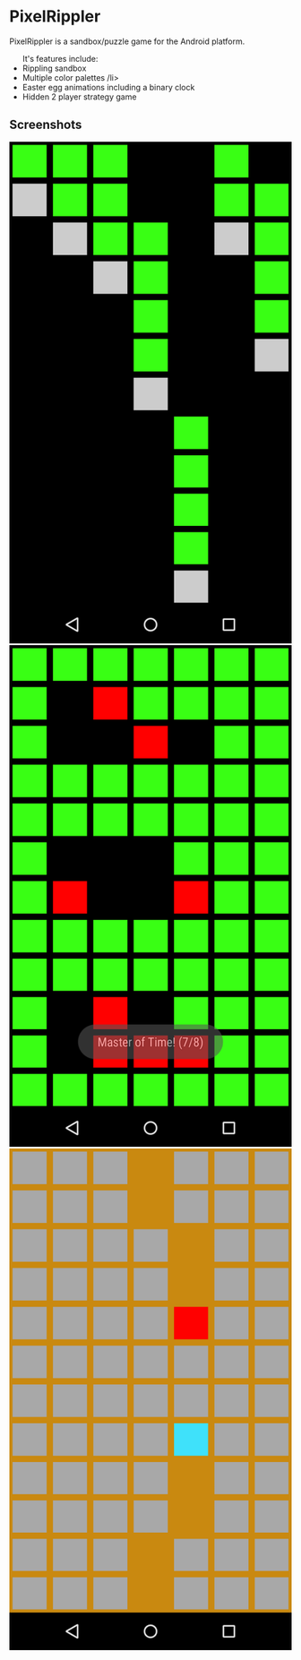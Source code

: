 <h1>PixelRippler</h1>
<p>
PixelRippler is a sandbox/puzzle game for the Android platform.
<p> 
<ul>
It's features include:
<li>Rippling sandbox</li>
<li>Multiple color palettes /li>
<li>Easter egg animations including a binary clock</li>
<li>Hidden 2 player strategy game</li>
</ul>

<h2>Screenshots</h2>
<img src="matrix.png" alt="falling lines animation" />
<img src="binclock.png" alt="binary clock" />
<img src="isola.png" alt="isola two player strategy game" />


